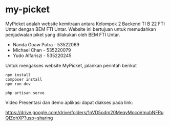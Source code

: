 # my-picket
MyPicket adalah website kemitraan antara Kelompok 2 Backend TI B 22 FTI Untar dengan BEM FTI Untar. Website ini bertujuan untuk memudahkan penjadwalan piket yang dilakukan oleh BEM FTI Untar.

- Nanda Goaw Putra - 53522069
- Michael Chan - 535220079
- Yudo Alfariszi - 535220245

Untuk mengakses website MyPicket, jalankan perintah berikut
```
npm install
composer install
npm run dev
```

```
php artisan serve
```

Video Presentasi dan demo aplikasi dapat diakses pada link: 

https://drive.google.com/drive/folders/1nVD5odm20MeqvMocoVmubNFRuQIZohXP?usp=sharing
